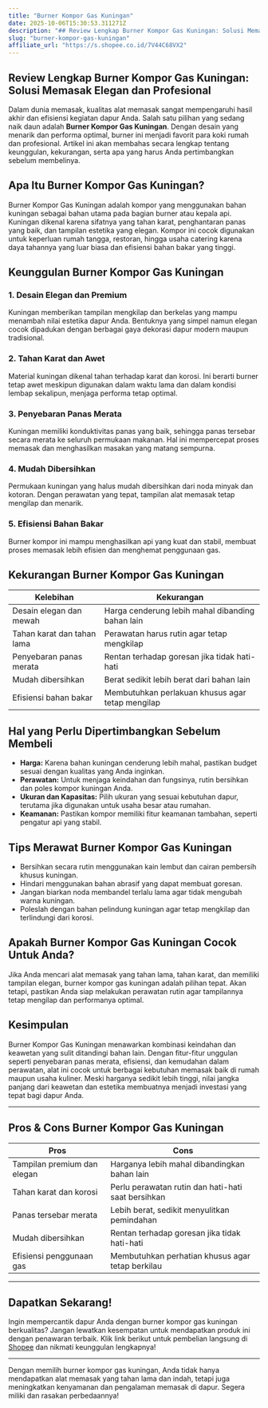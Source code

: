 ```yaml
---
title: "Burner Kompor Gas Kuningan"
date: 2025-10-06T15:30:53.311271Z
description: "## Review Lengkap Burner Kompor Gas Kuningan: Solusi Memasak Elegan dan Profesional..."
slug: "burner-kompor-gas-kuningan"
affiliate_url: "https://s.shopee.co.id/7V44C68VX2"
---
```

## Review Lengkap Burner Kompor Gas Kuningan: Solusi Memasak Elegan dan Profesional

Dalam dunia memasak, kualitas alat memasak sangat mempengaruhi hasil akhir dan efisiensi kegiatan dapur Anda. Salah satu pilihan yang sedang naik daun adalah **Burner Kompor Gas Kuningan**. Dengan desain yang menarik dan performa optimal, burner ini menjadi favorit para koki rumah dan profesional. Artikel ini akan membahas secara lengkap tentang keunggulan, kekurangan, serta apa yang harus Anda pertimbangkan sebelum membelinya.

## Apa Itu Burner Kompor Gas Kuningan?

Burner Kompor Gas Kuningan adalah kompor yang menggunakan bahan kuningan sebagai bahan utama pada bagian burner atau kepala api. Kuningan dikenal karena sifatnya yang tahan karat, penghantaran panas yang baik, dan tampilan estetika yang elegan. Kompor ini cocok digunakan untuk keperluan rumah tangga, restoran, hingga usaha catering karena daya tahannya yang luar biasa dan efisiensi bahan bakar yang tinggi.

## Keunggulan Burner Kompor Gas Kuningan

### 1. Desain Elegan dan Premium

Kuningan memberikan tampilan mengkilap dan berkelas yang mampu menambah nilai estetika dapur Anda. Bentuknya yang simpel namun elegan cocok dipadukan dengan berbagai gaya dekorasi dapur modern maupun tradisional.

### 2. Tahan Karat dan Awet

Material kuningan dikenal tahan terhadap karat dan korosi. Ini berarti burner tetap awet meskipun digunakan dalam waktu lama dan dalam kondisi lembap sekalipun, menjaga performa tetap optimal.

### 3. Penyebaran Panas Merata

Kuningan memiliki konduktivitas panas yang baik, sehingga panas tersebar secara merata ke seluruh permukaan makanan. Hal ini mempercepat proses memasak dan menghasilkan masakan yang matang sempurna.

### 4. Mudah Dibersihkan

Permukaan kuningan yang halus mudah dibersihkan dari noda minyak dan kotoran. Dengan perawatan yang tepat, tampilan alat memasak tetap mengilap dan menarik.

### 5. Efisiensi Bahan Bakar

Burner kompor ini mampu menghasilkan api yang kuat dan stabil, membuat proses memasak lebih efisien dan menghemat penggunaan gas.

## Kekurangan Burner Kompor Gas Kuningan

| Kelebihan | Kekurangan |
|---|---|
| Desain elegan dan mewah | Harga cenderung lebih mahal dibanding bahan lain |
| Tahan karat dan tahan lama | Perawatan harus rutin agar tetap mengkilap |
| Penyebaran panas merata | Rentan terhadap goresan jika tidak hati-hati |
| Mudah dibersihkan | Berat sedikit lebih berat dari bahan lain |
| Efisiensi bahan bakar | Membutuhkan perlakuan khusus agar tetap mengilap |

## Hal yang Perlu Dipertimbangkan Sebelum Membeli

- **Harga:** Karena bahan kuningan cenderung lebih mahal, pastikan budget sesuai dengan kualitas yang Anda inginkan.
- **Perawatan:** Untuk menjaga keindahan dan fungsinya, rutin bersihkan dan poles kompor kuningan Anda.
- **Ukuran dan Kapasitas:** Pilih ukuran yang sesuai kebutuhan dapur, terutama jika digunakan untuk usaha besar atau rumahan.
- **Keamanan:** Pastikan kompor memiliki fitur keamanan tambahan, seperti pengatur api yang stabil.

## Tips Merawat Burner Kompor Gas Kuningan

- Bersihkan secara rutin menggunakan kain lembut dan cairan pembersih khusus kuningan.
- Hindari menggunakan bahan abrasif yang dapat membuat goresan.
- Jangan biarkan noda membandel terlalu lama agar tidak mengubah warna kuningan.
- Poleslah dengan bahan pelindung kuningan agar tetap mengkilap dan terlindungi dari korosi.

## Apakah Burner Kompor Gas Kuningan Cocok Untuk Anda?

Jika Anda mencari alat memasak yang tahan lama, tahan karat, dan memiliki tampilan elegan, burner kompor gas kuningan adalah pilihan tepat. Akan tetapi, pastikan Anda siap melakukan perawatan rutin agar tampilannya tetap mengilap dan performanya optimal.

## Kesimpulan

Burner Kompor Gas Kuningan menawarkan kombinasi keindahan dan keawetan yang sulit ditandingi bahan lain. Dengan fitur-fitur unggulan seperti penyebaran panas merata, efisiensi, dan kemudahan dalam perawatan, alat ini cocok untuk berbagai kebutuhan memasak baik di rumah maupun usaha kuliner. Meski harganya sedikit lebih tinggi, nilai jangka panjang dari keawetan dan estetika membuatnya menjadi investasi yang tepat bagi dapur Anda.

---

## Pros & Cons Burner Kompor Gas Kuningan

| **Pros** | **Cons** |
|---|---|
| Tampilan premium dan elegan | Harganya lebih mahal dibandingkan bahan lain |
| Tahan karat dan korosi | Perlu perawatan rutin dan hati-hati saat bersihkan |
| Panas tersebar merata | Lebih berat, sedikit menyulitkan pemindahan |
| Mudah dibersihkan | Rentan terhadap goresan jika tidak hati-hati |
| Efisiensi penggunaan gas | Membutuhkan perhatian khusus agar tetap berkilau |

---

## Dapatkan Sekarang!  

Ingin mempercantik dapur Anda dengan burner kompor gas kuningan berkualitas? Jangan lewatkan kesempatan untuk mendapatkan produk ini dengan penawaran terbaik. Klik link berikut untuk pembelian langsung di [Shopee](https://s.shopee.co.id/7V44C68VX2) dan nikmati keunggulan lengkapnya!

---

Dengan memilih burner kompor gas kuningan, Anda tidak hanya mendapatkan alat memasak yang tahan lama dan indah, tetapi juga meningkatkan kenyamanan dan pengalaman memasak di dapur. Segera miliki dan rasakan perbedaannya!